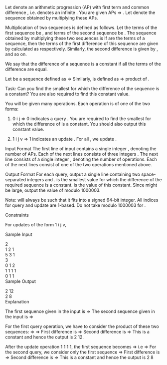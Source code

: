 Let  denote an arithmetic progression (AP) with first term  and common difference , i.e.  denotes an infinite . You are given  APs => . Let  denote the sequence obtained by multiplying these APs.

Multiplication of two sequences is defined as follows. Let the terms of the first sequence be , and terms of the second sequence be . The sequence obtained by multiplying these two sequences is
If  are the terms of a sequence, then the terms of the first difference of this sequence are given by  calculated as  respectively. Similarly, the second difference is given by , and so on.

We say that the  difference of a sequence is a constant if all the terms of the  difference are equal.

Let  be a sequence defined as => 
Similarly,  is defined as => product of .

Task:
Can you find the smallest  for which the  difference of the sequence  is a constant? You are also required to find this constant value.

You will be given many operations. Each operation is of one of the two forms:

1) 0 i j => 0 indicates a query . You are required to find the smallest  for which the  difference of  is a constant. You should also output this constant value.

2) 1 i j v => 1 indicates an update . For all , we update .

Input Format
The first line of input contains a single integer , denoting the number of APs.
Each of the next  lines consists of three integers  .
The next line consists of a single integer , denoting the number of operations. Each of the next  lines consist of one of the two operations mentioned above.  

Output Format
For each query, output a single line containing two space-separated integers  and .  is the smallest value for which the  difference of the required sequence is a constant.  is the value of this constant. Since  might be large, output the value of  modulo 1000003.

Note:  will always be such that it fits into a signed 64-bit integer. All indices for query and update are 1-based. Do not take modulo 1000003 for .

Constraints



For updates of the form 1 i j v, 
 

Sample Input

2  
1 2 1  
5 3 1  
3  
0 1 2  
1 1 1 1  
0 1 1  
Sample Output

2 12  
2 8  
Explanation

The first sequence given in the input is => 
The second sequence given in the input is => 

For the first query operation, we have to consider the product of these two sequences:
=> 
=> 
First difference is => 
Second difference is =>  This is a constant and hence the output is 2 12.

After the update operation 1 1 1 1, the first sequence becomes => 
i.e => 
For the second query, we consider only the first sequence => 
First difference is => 
Second difference is =>  This is a constant and hence the output is 2 8
